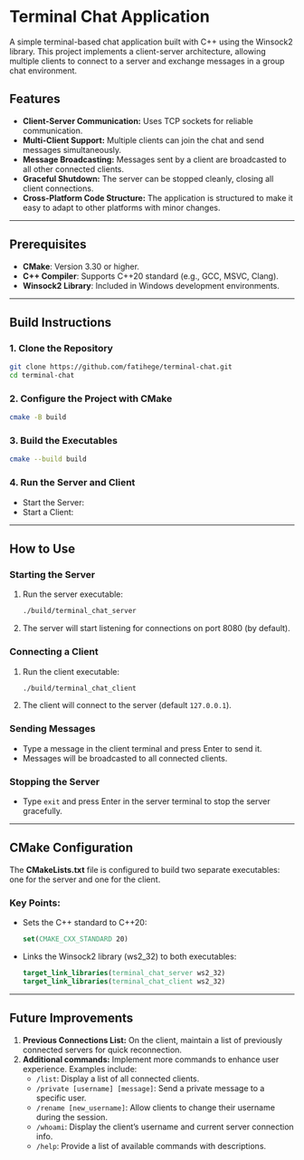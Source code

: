 # Terminal Chat Application

A simple terminal-based chat application built with C++ using the Winsock2 library. This project implements a client-server architecture, allowing multiple clients to connect to a server and exchange messages in a group chat environment.

## Features

- **Client-Server Communication:** Uses TCP sockets for reliable communication.
- **Multi-Client Support:** Multiple clients can join the chat and send messages simultaneously.
- **Message Broadcasting:** Messages sent by a client are broadcasted to all other connected clients.
- **Graceful Shutdown:** The server can be stopped cleanly, closing all client connections.
- **Cross-Platform Code Structure:** The application is structured to make it easy to adapt to other platforms with minor changes.

---

## Prerequisites

- **CMake**: Version 3.30 or higher.
- **C++ Compiler**: Supports C++20 standard (e.g., GCC, MSVC, Clang).
- **Winsock2 Library**: Included in Windows development environments.

---

## Build Instructions

### 1. Clone the Repository
```bash
git clone https://github.com/fatihege/terminal-chat.git
cd terminal-chat
```

### 2. Configure the Project with CMake
```bash
cmake -B build
```

### 3. Build the Executables
```bash
cmake --build build
```

### 4. Run the Server and Client

- Start the Server:
- Start a Client:

---

## How to Use

### Starting the Server

1. Run the server executable:
    ```bash
    ./build/terminal_chat_server
    ```
2. The server will start listening for connections on port 8080 (by default).

### Connecting a Client

1. Run the client executable:
    ```bash
    ./build/terminal_chat_client
    ```
2. The client will connect to the server (default `127.0.0.1`).

### Sending Messages

- Type a message in the client terminal and press Enter to send it.
- Messages will be broadcasted to all connected clients.

### Stopping the Server
- Type `exit` and press Enter in the server terminal to stop the server gracefully.

---

## CMake Configuration

The **CMakeLists.txt** file is configured to build two separate executables: one for the server and one for the client.

### Key Points:

- Sets the C++ standard to C++20:
    ```cmake
    set(CMAKE_CXX_STANDARD 20)
    ```
- Links the Winsock2 library (ws2_32) to both executables:
    ```cmake
    target_link_libraries(terminal_chat_server ws2_32)
    target_link_libraries(terminal_chat_client ws2_32)
    ```

---

## Future Improvements

1. **Previous Connections List:** On the client, maintain a list of previously connected servers for quick reconnection.
2. **Additional commands:** Implement more commands to enhance user experience. Examples include:
   - `/list`: Display a list of all connected clients.
   - `/private [username] [message]`: Send a private message to a specific user.
   - `/rename [new_username]`: Allow clients to change their username during the session.
   - `/whoami`: Display the client’s username and current server connection info.
   - `/help`: Provide a list of available commands with descriptions.